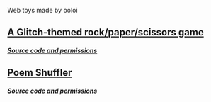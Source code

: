 Web toys made by ooloi

<h2><a href="http://ooloi.github.io/khpob/">A Glitch-themed rock/paper/scissors game</a></h2>
<h5><a href="https://github.com/ooloi/khpob">Source code and permissions</a></h5>

<h2><a href="http://ooloi.github.io/poemShuffler/">Poem Shuffler</a></h2>
<h5><a href="https://github.com/ooloi/poemShuffler">Source code and permissions</a></h5>
